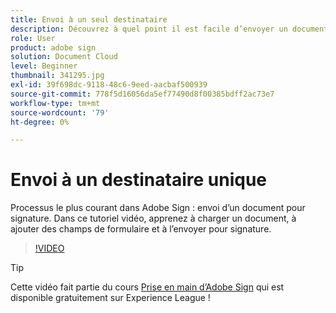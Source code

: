 ```yaml
---
title: Envoi à un seul destinataire
description: Découvrez à quel point il est facile d’envoyer un document pour signature
role: User
product: adobe sign
solution: Document Cloud
level: Beginner
thumbnail: 341295.jpg
exl-id: 39f698dc-9118-48c6-9eed-aacbaf500939
source-git-commit: 778f5d16056da5ef77490d8f00385bdff2ac73e7
workflow-type: tm+mt
source-wordcount: '79'
ht-degree: 0%

---
```


# Envoi à un destinataire unique

Processus le plus courant dans Adobe Sign : envoi d’un document pour signature. Dans ce tutoriel vidéo, apprenez à charger un document, à ajouter des champs de formulaire et à l’envoyer pour signature.

>[!VIDEO](https://video.tv.adobe.com/v/341295?hidetitle=true)

>[!TIP]
>
>Cette vidéo fait partie du cours [Prise en main d’Adobe Sign](https://experienceleague.adobe.com/?recommended=Sign-U-1-2020.1) qui est disponible gratuitement sur Experience League !